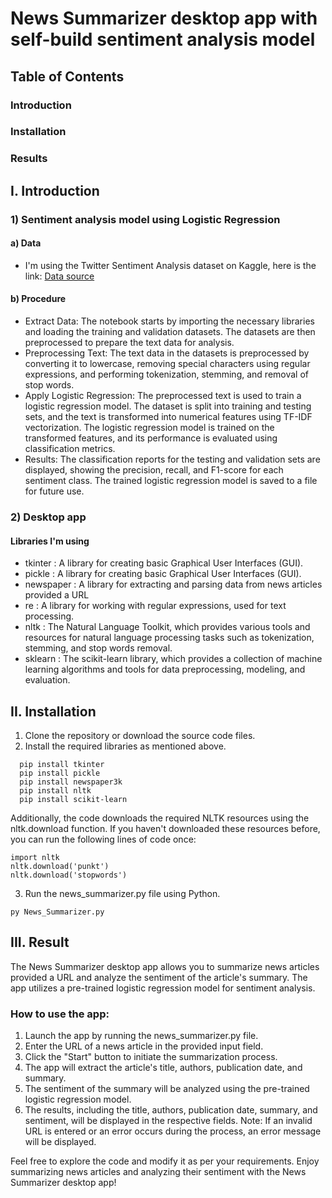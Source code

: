 # **News Summarizer desktop app with self-build sentiment analysis model**

## Table of Contents
### Introduction
### Installation
### Results

## I. Introduction
### 1) Sentiment analysis model using Logistic Regression

  #### a) Data
  - I'm using the Twitter Sentiment Analysis dataset on Kaggle, here is the link: [Data source](https://www.kaggle.com/datasets/jp797498e/twitter-entity-sentiment-analysis)

  #### b) Procedure
  - Extract Data: The notebook starts by importing the necessary libraries and loading the training and validation datasets. The datasets are then preprocessed to     prepare the text data for analysis.
  - Preprocessing Text: The text data in the datasets is preprocessed by converting it to lowercase, removing special characters using regular expressions, and    performing tokenization, stemming, and removal of stop words.
  - Apply Logistic Regression: The preprocessed text is used to train a logistic regression model. The dataset is split into training and testing sets, and the text is transformed into numerical features using TF-IDF vectorization. The logistic regression model is trained on the transformed features, and its performance is evaluated using classification metrics.
  - Results: The classification reports for the testing and validation sets are displayed, showing the precision, recall, and F1-score for each sentiment class. The trained logistic regression model is saved to a file for future use.

### 2) Desktop app
#### Libraries I'm using
- tkinter : A library for creating basic Graphical User Interfaces (GUI).
- pickle : A library for creating basic Graphical User Interfaces (GUI).
- newspaper : A library for extracting and parsing data from news articles provided a URL
- re : A library for working with regular expressions, used for text processing.
- nltk : The Natural Language Toolkit, which provides various tools and resources for natural language processing tasks such as tokenization, stemming, and stop words removal.
- sklearn : The scikit-learn library, which provides a collection of machine learning algorithms and tools for data preprocessing, modeling, and evaluation.

## II. Installation
1. Clone the repository or download the source code files.
2. Install the required libraries as mentioned above.
```
  pip install tkinter
  pip install pickle
  pip install newspaper3k
  pip install nltk
  pip install scikit-learn
```
Additionally, the code downloads the required NLTK resources using the nltk.download function. If you haven't downloaded these resources before, you can run the following lines of code once:
```
import nltk
nltk.download('punkt')
nltk.download('stopwords')
```
3. Run the news_summarizer.py file using Python.
```
py News_Summarizer.py
```
## III. Result
The News Summarizer desktop app allows you to summarize news articles provided a URL and analyze the sentiment of the article's summary. The app utilizes a pre-trained logistic regression model for sentiment analysis.   
### How to use the app:   
  1. Launch the app by running the news_summarizer.py file.
  2. Enter the URL of a news article in the provided input field.
  3. Click the "Start" button to initiate the summarization process.
  4. The app will extract the article's title, authors, publication date, and summary.
  5. The sentiment of the summary will be analyzed using the pre-trained logistic regression model.
  6. The results, including the title, authors, publication date, summary, and sentiment, will be displayed in the respective fields.
  Note: If an invalid URL is entered or an error occurs during the process, an error message will be displayed.

  Feel free to explore the code and modify it as per your requirements. Enjoy summarizing news articles and analyzing their sentiment with the News Summarizer desktop app!
